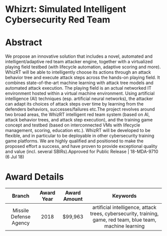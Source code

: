 
Whizrt: Simulated Intelligent Cybersecurity Red Team
====================================================

# Abstract


We propose an innovative solution that includes a novel, automated and intelligent/adaptive red team attacker engine, together with a virtualized playing field testbed (with lifecycle automation, adaptive scoring and more). WhizRT will be able to intelligently choose its actions through an attack behavior tree and execute attack steps across the hands-on playing field. It combines state-of-the-art machine learning with attack tree models and automated attack execution. The playing field is an actual networked IT environment hosted within a virtual machine environment. Using artificial intelligence (AI) techniques (esp. artificial neural networks), the attacker can adapt its choices of attack steps over time by learning from the defenders behaviors, successes/failures etc.The project revolves around two broad areas, the WhizRT intelligent red team system (based on AI, attack behavior trees, and attack step execution), and the training game concept and testbed (based on interconnected VMs with lifecycle management, scoring, education etc.). WhizRT will be developed to be flexible, and in particular to be deployable in other cybersecurity training game platforms. We are highly qualified and positioned to make the proposed effort a success, and have proven to provide exceptional quality and value (incl. several SBIRs).Approved for Public Release | 18-MDA-9710 (6 Jul 18)  

# Award Details

|Branch|Award Year|Award Amount|Keywords|
| :---: | :---: | :---: | :---: |
|Missile Defense Agency|2018|$99,963|artificial intelligence, attack trees, cybersecurity, training, game, red team, blue team, machine learning|
